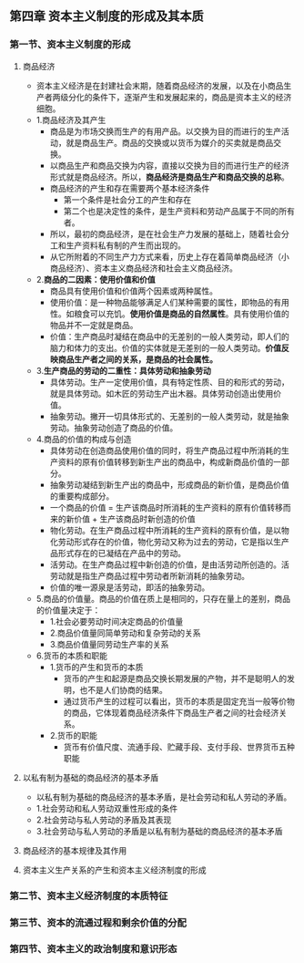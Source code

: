 ## 第四章 资本主义制度的形成及其本质

### 第一节、资本主义制度的形成

1. 商品经济

   - 资本主义经济是在封建社会末期，随着商品经济的发展，以及在小商品生产者两级分化的条件下，逐渐产生和发展起来的，商品是资本主义的经济细胞。
   - 1.商品经济及其产生
     - 商品是为市场交换而生产的有用产品。以交换为目的而进行的生产活动，就是商品生产。商品的交换或以货币为媒介的买卖就是商品交换。
     - 以商品生产和商品交换为内容，直接以交换为目的而进行生产的经济形式就是商品经济。所以，**商品经济是商品生产和商品交换的总称**。
     - 商品经济的产生和存在需要两个基本经济条件
       - 第一个条件是社会分工的产生和存在
       - 第二个也是决定性的条件，是生产资料和劳动产品属于不同的所有者。
     - 所以，最初的商品经济，是在社会生产力发展的基础上，随着社会分工和生产资料私有制的产生而出现的。
     - 从它所附着的不同生产力方式来看，历史上存在着简单商品经济（小商品经济）、资本主义商品经济和社会主义商品经济。
   - 2.**商品的二因素：使用价值和价值**
     - 商品具有使用价值和价值两个因素或两种属性。
     - 使用价值：是一种物品能够满足人们某种需要的属性，即物品的有用性。如粮食可以充饥。**使用价值是商品的自然属性**。具有使用价值的物品并不一定就是商品。
     - 价值：生产商品时凝结在商品中的无差别的一般人类劳动，即人们的脑力和体力的支出。价值的实体就是无差别的一般人类劳动。**价值反映商品生产者之间的关系，是商品的社会属性。**
   - 3.**生产商品的劳动的二重性：具体劳动和抽象劳动**
     - 具体劳动。生产一定使用价值，具有特定性质、目的和形式的劳动，就是具体劳动。如木匠的劳动生产出木器。具体劳动创造出使用价值。
     - 抽象劳动。撇开一切具体形式的、无差别的一般人类劳动，就是抽象劳动。抽象劳动创造了商品的价值。
   - 4.商品的价值的构成与创造
     - 具体劳动在创造商品使用价值的同时，将生产商品过程中所消耗的生产资料的原有价值转移到新生产出的商品中，构成新商品价值的一部分。
     - 抽象劳动凝结到新生产出的商品中，形成商品的新价值，是商品价值的重要构成部分。
     - 一个商品的价值 = 生产该商品时所消耗的生产资料的原有价值转移而来的新价值 + 生产该商品时新创造的价值
     - 物化劳动。在生产商品过程中所消耗的生产资料的原有价值，是以物化劳动形式存在的价值，物化劳动又称为过去的劳动，它是指以生产品形式存在的已凝结在产品中的劳动。
     - 活劳动。在生产商品过程中新创造的价值，是由活劳动所创造的。活劳动就是指生产商品过程中劳动者所新消耗的抽象劳动。
     - 价值的唯一源泉是活劳动，即活的抽象劳动。
   - 5.商品的价值量。商品的价值在质上是相同的，只存在量上的差别，商品的价值量决定于：
     - 1.社会必要劳动时间决定商品的价值量
     - 2.商品价值量同简单劳动和复杂劳动的关系
     - 3.商品价值量同劳动生产率的关系
   - 6.货币的本质和职能
     - 1.货币的产生和货币的本质
       - 货币的产生和起源是商品交换长期发展的产物，并不是聪明人的发明，也不是人们协商的结果。
       - 通过货币产生的过程可以看出，货币的本质是固定充当一般等价物的商品，它体现着商品经济条件下商品生产者之间的社会经济关系。
     - 2.货币的职能
       - 货币有价值尺度、流通手段、贮藏手段、支付手段、世界货币五种职能

2. 以私有制为基础的商品经济的基本矛盾

   - 以私有制为基础的商品经济的基本矛盾，是社会劳动和私人劳动的矛盾。
   - 1.社会劳动和私人劳动双重性形成的条件
   - 2.社会劳动与私人劳动的矛盾及其表现
   - 3.社会劳动与私人劳动的矛盾是以私有制为基础的商品经济的基本矛盾

3. 商品经济的基本规律及其作用
4. 资本主义生产关系的产生和资本主义经济制度的形成

### 第二节、资本主义经济制度的本质特征

### 第三节、资本的流通过程和剩余价值的分配

### 第四节、资本主义的政治制度和意识形态
